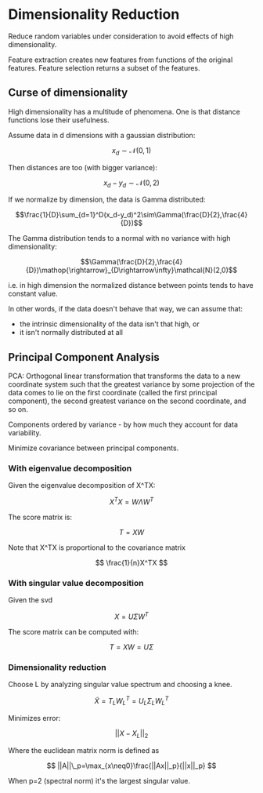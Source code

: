 Dimensionality Reduction
===

Reduce random variables under consideration to avoid effects of high dimensionality.

Feature extraction creates new features from functions of the original features.
Feature selection returns a subset of the features. 

Curse of dimensionality
---

High dimensionality has a multitude of phenomena. One is that distance functions lose their usefulness.

Assume data in d dimensions with a gaussian distribution:

$$x_d\sim\mathcal{N}(0,1)$$

Then distances are too (with bigger variance):

$$x_d-y_d\sim\mathcal{N}(0,2)$$

If we normalize by dimension, the data is Gamma distributed:

$$\frac{1}{D}\sum_{d=1}^D(x_d-y_d)^2\sim\Gamma(\frac{D}{2},\frac{4}{D})$$

The Gamma distribution tends to a normal with no variance with high dimensionality:

$$\Gamma(\frac{D}{2},\frac{4}{D})\mathop{\rightarrow}_{D\rightarrow\infty}\mathcal{N}(2,0)$$

i.e. in high dimension the normalized distance between points tends to have constant value.

In other words, if the data doesn't behave that way, we can assume that:

* the intrinsic dimensionality of the data isn't that high, or
* it isn't normally distributed at all

Principal Component Analysis
---

PCA: Orthogonal linear transformation that transforms the data to a new coordinate system such that the greatest variance by some projection of the data comes to lie on the first coordinate (called the first principal component), the second greatest variance on the second coordinate, and so on.

Components ordered by variance - by how much they account for data variability.

Minimize covariance between principal components.

### With eigenvalue decomposition

Given the eigenvalue decomposition of X^TX:

$$X^TX=W\Lambda W^T$$

The score matrix is:

$$T=XW$$

Note that X^TX is proportional to the covariance matrix

$$ \frac{1}{n}X^TX $$

### With singular value decomposition

Given the svd

$$ X=U\Sigma W^T $$

The score matrix can be computed with:

$$ T=XW=U\Sigma $$

### Dimensionality reduction

Choose L by analyzing singular value spectrum and choosing a knee.

$$\tilde{X}=T_LW_L^T=U_L\Sigma_LW_L^T$$

Minimizes error:

$$ ||X-X_L||_2 $$

Where the euclidean matrix norm is defined as

$$ ||A||\_p=\max_{x\neq0}\frac{||Ax||_p}{||x||_p} $$

When p=2 (spectral norm) it's the largest singular value.
